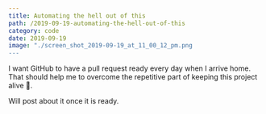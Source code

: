 ```yaml
---
title: Automating the hell out of this
path: /2019-09-19-automating-the-hell-out-of-this
category: code
date: 2019-09-19
image: "./screen_shot_2019-09-19_at_11_00_12_pm.png
---
```


I want GitHub to have a pull request ready every day when I arrive home. That should help me to overcome the repetitive part of keeping this project alive 🎉.

Will post about it once it is ready.
